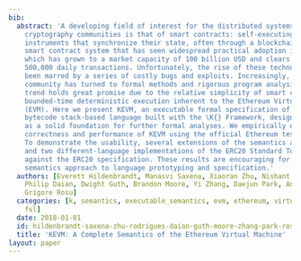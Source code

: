 ```yaml
---
bib:
  abstract: 'A developing field of interest for the distributed systems and applied
    cryptography communities is that of smart contracts: self-executing financial
    instruments that synchronize their state, often through a blockchain. One such
    smart contract system that has seen widespread practical adoption is Ethereum,
    which has grown to a market capacity of 100 billion USD and clears an excess of
    500,000 daily transactions. Unfortunately, the rise of these technologies has
    been marred by a series of costly bugs and exploits. Increasingly, the Ethereum
    community has turned to formal methods and rigorous program analysis tools. This
    trend holds great promise due to the relative simplicity of smart contracts and
    bounded-time deterministic execution inherent to the Ethereum Virtual Machine
    (EVM). Here we present KEVM, an executable formal specification of the EVM''s
    bytecode stack-based language built with the \K{} Framework, designed to serve
    as a solid foundation for further formal analyses. We empirically evaluate the
    correctness and performance of KEVM using the official Ethereum test suite~\cite{ethereum-tests-url}.
    To demonstrate the usability, several extensions of the semantics are presented
    and two different-language implementations of the ERC20 Standard Token are verified
    against the ERC20 specification. These results are encouraging for the executable
    semantics approach to language prototyping and specification.'
  authors: [Everett Hildenbrandt, Manasvi Saxena, Xiaoran Zhu, Nishant Rodrigues,
    Philip Daian, Dwight Guth, Brandon Moore, Yi Zhang, Daejun Park, Andrei Stefanescu,
    Grigore Rosu]
  categories: [k, semantics, executable_semantics, evm, ethereum, virtual_machine,
    fsl]
  date: 2018-01-01
  id: hildenbrandt-saxena-zhu-rodrigues-daian-guth-moore-zhang-park-rosu-2018-csf
  title: 'KEVM: A Complete Semantics of the Ethereum Virtual Machine'
layout: paper
---
```

